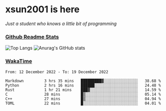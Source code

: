 # xsun2001 is here

*Just a student who knows a little bit of programming*

### [Github Readme Stats](https://github.com/anuraghazra/github-readme-stats)

![Top Langs](https://github-readme-stats.vercel.app/api/top-langs/?username=xsun2001&layout=compact&theme=radical) ![Anurag's GitHub stats](https://github-readme-stats.vercel.app/api?username=xsun2001&show_icons=true&theme=radical)

### [WakaTime](https://wakatime.com)

<!--START_SECTION:waka-->

```text
From: 12 December 2022 - To: 19 December 2022

Markdown         3 hrs 35 mins   █████████▓░░░░░░░░░░░░░░░   38.68 %
Python           2 hrs 16 mins   ██████░░░░░░░░░░░░░░░░░░░   24.48 %
Rust             1 hr 21 mins    ███▓░░░░░░░░░░░░░░░░░░░░░   14.59 %
C                28 mins         █▒░░░░░░░░░░░░░░░░░░░░░░░   05.14 %
C++              27 mins         █▒░░░░░░░░░░░░░░░░░░░░░░░   04.94 %
TOML             22 mins         █░░░░░░░░░░░░░░░░░░░░░░░░   04.01 %
```

<!--END_SECTION:waka-->
